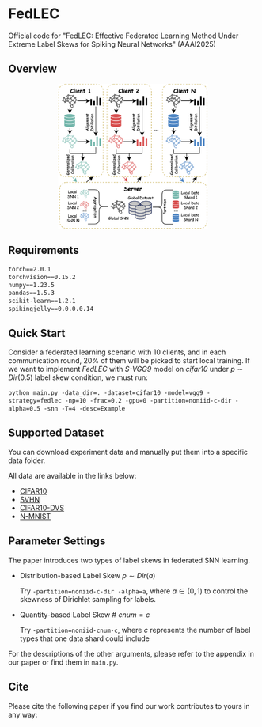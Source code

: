 # FedLEC
Official code for "FedLEC: Effective Federated Learning Method Under Extreme Label Skews for Spiking Neural Networks" (AAAI2025)

## Overview
<p align="center">
<img src="./assets/FedLAC.png" align="center" width="60%" style="margin: 0 auto">
</p>

## Requirements

```
torch==2.0.1
torchvision==0.15.2
numpy==1.23.5
pandas==1.5.3
scikit-learn==1.2.1
spikingjelly==0.0.0.0.14
```

## Quick Start

Consider a federated learning scenario with 10 clients, and in each communication round, 20% of them will be picked to start local training. 
If we want to implement _FedLEC_ with _S-VGG9_ model on _cifar10_ under $p\sim Dir(0.5)$ label skew condition, we must run:

```
python main.py -data_dir=. -dataset=cifar10 -model=vgg9 -strategy=fedlec -np=10 -frac=0.2 -gpu=0 -partition=noniid-c-dir -alpha=0.5 -snn -T=4 -desc=Example
```

## Supported Dataset

You can download experiment data and manually put them into a specific data folder. 

All data are available in the links below:

- [CIFAR10](https://www.cs.toronto.edu/~kriz/cifar.html)
- [SVHN](http://ufldl.stanford.edu/housenumbers/)
- [CIFAR10-DVS](https://figshare.com/articles/dataset/CIFAR10-DVS_New/4724671)
- [N-MNIST](https://www.garrickorchard.com/datasets/n-mnist)

## Parameter Settings

The paper introduces two types of label skews in federated SNN learning.

- Distribution-based Label Skew $p\sim Dir(a)$

    Try `-partition=noniid-c-dir -alpha=a`, where $a \in (0, 1)$ to control the skewness of Dirichlet sampling for labels.

- Quantity-based Label Skew \# $cnum=c$

    Try `-partition=noniid-cnum-c`, where $c$ represents the number of label types that one data shard could include


For the descriptions of the other arguments, please refer to the appendix in our paper or find them in `main.py`.

## Cite

Please cite the following paper if you find our work contributes to yours in any way:

```

```
